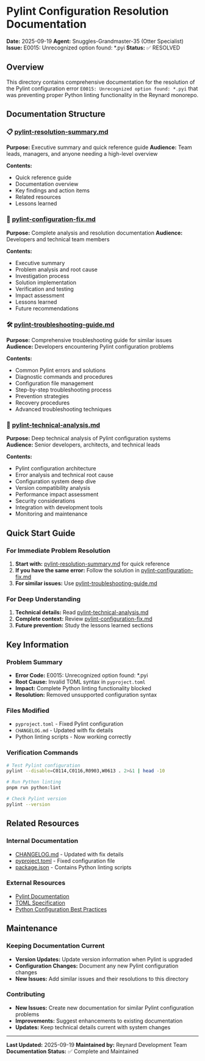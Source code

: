 # Pylint Configuration Resolution Documentation

**Date:** 2025-09-19
**Agent:** Snuggles-Grandmaster-35 (Otter Specialist)
**Issue:** E0015: Unrecognized option found: \*.pyi
**Status:** ✅ RESOLVED

## Overview

This directory contains comprehensive documentation for the resolution of the Pylint configuration error `E0015: Unrecognized option found: *.pyi` that was preventing proper Python linting functionality in the Reynard monorepo.

## Documentation Structure

### 📋 [pylint-resolution-summary.md](./pylint-resolution-summary.md)

**Purpose:** Executive summary and quick reference guide
**Audience:** Team leads, managers, and anyone needing a high-level overview

**Contents:**

- Quick reference guide
- Documentation overview
- Key findings and action items
- Related resources
- Lessons learned

### 🔧 [pylint-configuration-fix.md](./pylint-configuration-fix.md)

**Purpose:** Complete analysis and resolution documentation
**Audience:** Developers and technical team members

**Contents:**

- Executive summary
- Problem analysis and root cause
- Investigation process
- Solution implementation
- Verification and testing
- Impact assessment
- Lessons learned
- Future recommendations

### 🛠️ [pylint-troubleshooting-guide.md](./pylint-troubleshooting-guide.md)

**Purpose:** Comprehensive troubleshooting guide for similar issues
**Audience:** Developers encountering Pylint configuration problems

**Contents:**

- Common Pylint errors and solutions
- Diagnostic commands and procedures
- Configuration file management
- Step-by-step troubleshooting process
- Prevention strategies
- Recovery procedures
- Advanced troubleshooting techniques

### 🔬 [pylint-technical-analysis.md](./pylint-technical-analysis.md)

**Purpose:** Deep technical analysis of Pylint configuration systems
**Audience:** Senior developers, architects, and technical leads

**Contents:**

- Pylint configuration architecture
- Error analysis and technical root cause
- Configuration system deep dive
- Version compatibility analysis
- Performance impact assessment
- Security considerations
- Integration with development tools
- Monitoring and maintenance

## Quick Start Guide

### For Immediate Problem Resolution

1. **Start with:** [pylint-resolution-summary.md](./pylint-resolution-summary.md) for quick reference
2. **If you have the same error:** Follow the solution in [pylint-configuration-fix.md](./pylint-configuration-fix.md)
3. **For similar issues:** Use [pylint-troubleshooting-guide.md](./pylint-troubleshooting-guide.md)

### For Deep Understanding

1. **Technical details:** Read [pylint-technical-analysis.md](./pylint-technical-analysis.md)
2. **Complete context:** Review [pylint-configuration-fix.md](./pylint-configuration-fix.md)
3. **Future prevention:** Study the lessons learned sections

## Key Information

### Problem Summary

- **Error Code:** E0015: Unrecognized option found: \*.pyi
- **Root Cause:** Invalid TOML syntax in `pyproject.toml`
- **Impact:** Complete Python linting functionality blocked
- **Resolution:** Removed unsupported configuration syntax

### Files Modified

- `pyproject.toml` - Fixed Pylint configuration
- `CHANGELOG.md` - Updated with fix details
- Python linting scripts - Now working correctly

### Verification Commands

```bash
# Test Pylint configuration
pylint --disable=C0114,C0116,R0903,W0613 . 2>&1 | head -10

# Run Python linting
pnpm run python:lint

# Check Pylint version
pylint --version
```

## Related Resources

### Internal Documentation

- [CHANGELOG.md](../../../CHANGELOG.md) - Updated with fix details
- [pyproject.toml](../../../pyproject.toml) - Fixed configuration file
- [package.json](../../../package.json) - Contains Python linting scripts

### External Resources

- [Pylint Documentation](https://pylint.pycqa.org/en/stable/)
- [TOML Specification](https://toml.io/en/)
- [Python Configuration Best Practices](https://docs.python.org/3/using/cmdline.html)

## Maintenance

### Keeping Documentation Current

- **Version Updates:** Update version information when Pylint is upgraded
- **Configuration Changes:** Document any new Pylint configuration changes
- **New Issues:** Add similar issues and their resolutions to this directory

### Contributing

- **New Issues:** Create new documentation for similar Pylint configuration problems
- **Improvements:** Suggest enhancements to existing documentation
- **Updates:** Keep technical details current with system changes

---

**Last Updated:** 2025-09-19
**Maintained by:** Reynard Development Team
**Documentation Status:** ✅ Complete and Maintained
